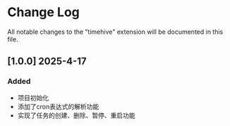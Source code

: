 # Change Log

All notable changes to the "timehive" extension will be documented in this file.

## [1.0.0] 2025-4-17
### Added
- 项目初始化
- 添加了cron表达式的解析功能
- 实现了任务的创建、删除、暂停、重启功能